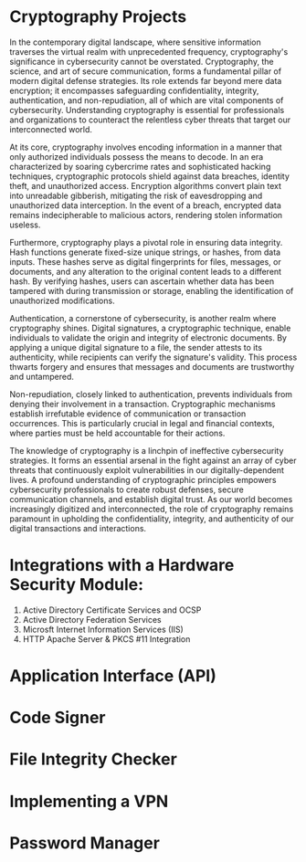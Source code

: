 #  Cryptography Projects #


In the contemporary digital landscape, where sensitive information traverses the virtual realm with unprecedented frequency, cryptography's significance in cybersecurity cannot be overstated. Cryptography, the science, and art of secure communication, forms a fundamental pillar of modern digital defense strategies. Its role extends far beyond mere data encryption; it encompasses safeguarding confidentiality, integrity, authentication, and non-repudiation, all of which are vital components of cybersecurity. Understanding cryptography is essential for professionals and organizations to counteract the relentless cyber threats that target our interconnected world.

At its core, cryptography involves encoding information in a manner that only authorized individuals possess the means to decode. In an era characterized by soaring cybercrime rates and sophisticated hacking techniques, cryptographic protocols shield against data breaches, identity theft, and unauthorized access. Encryption algorithms convert plain text into unreadable gibberish, mitigating the risk of eavesdropping and unauthorized data interception. In the event of a breach, encrypted data remains indecipherable to malicious actors, rendering stolen information useless.

Furthermore, cryptography plays a pivotal role in ensuring data integrity. Hash functions generate fixed-size unique strings, or hashes, from data inputs. These hashes serve as digital fingerprints for files, messages, or documents, and any alteration to the original content leads to a different hash. By verifying hashes, users can ascertain whether data has been tampered with during transmission or storage, enabling the identification of unauthorized modifications.

Authentication, a cornerstone of cybersecurity, is another realm where cryptography shines. Digital signatures, a cryptographic technique, enable individuals to validate the origin and integrity of electronic documents. By applying a unique digital signature to a file, the sender attests to its authenticity, while recipients can verify the signature's validity. This process thwarts forgery and ensures that messages and documents are trustworthy and untampered.

Non-repudiation, closely linked to authentication, prevents individuals from denying their involvement in a transaction. Cryptographic mechanisms establish irrefutable evidence of communication or transaction occurrences. This is particularly crucial in legal and financial contexts, where parties must be held accountable for their actions.

The knowledge of cryptography is a linchpin of ineffective cybersecurity strategies. It forms an essential arsenal in the fight against an array of cyber threats that continuously exploit vulnerabilities in our digitally-dependent lives. A profound understanding of cryptographic principles empowers cybersecurity professionals to create robust defenses, secure communication channels, and establish digital trust. As our world becomes increasingly digitized and interconnected, the role of cryptography remains paramount in upholding the confidentiality, integrity, and authenticity of our digital transactions and interactions.




# Integrations with a Hardware Security Module:


1. Active Directory Certificate Services and OCSP
2. Active Directory Federation Services 
3. Microsft Internet Information Services (IIS) 
4. HTTP Apache Server & PKCS #11 Integration

# Application Interface (API)


# Code Signer


# File Integrity Checker


# Implementing a VPN


# Password Manager








